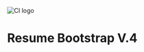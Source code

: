 ![CI logo](https://codeinstitute.s3.amazonaws.com/fullstack/ci_logo_small.png)

# Resume Bootstrap V.4